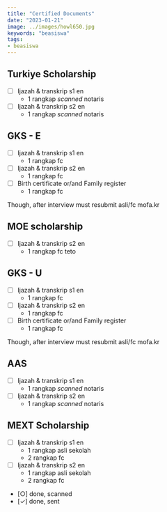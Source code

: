 ```yaml
---
title: "Certified Documents"
date: "2023-01-21"
image: ../images/howl650.jpg
keywords: "beasiswa"
tags:
- beasiswa
---
```

## Turkiye Scholarship
- [ ] Ijazah & transkrip s1 en
  - 1 rangkap *scanned* notaris
- [ ] Ijazah & transkrip s2 en
  - 1 rangkap *scanned* notaris

## GKS - E

- [ ] Ijazah & transkrip s1 en
  - 1 rangkap fc
- [ ] Ijazah & transkrip s2 en
  - 1 rangkap fc
- [ ] Birth certificate or/and Family register
  - 1 rangkap fc

Though, after interview must resubmit asli/fc mofa.kr

## MOE scholarship

- [ ] Ijazah & transkrip s2 en
    - 1 rangkap fc teto

## GKS - U

- [ ] Ijazah & transkrip s1 en
  - 1 rangkap fc
- [ ] Ijazah & transkrip s2 en
  - 1 rangkap fc
- [ ] Birth certificate or/and Family register
  - 1 rangkap fc

Though, after interview must resubmit asli/fc mofa.kr

## AAS

- [ ] Ijazah & transkrip s1 en
  - 1 rangkap *scanned* notaris
- [ ] Ijazah & transkrip s2 en
  - 1 rangkap *scanned* notaris

## MEXT Scholarship
- [ ] Ijazah & transkrip s1 en
  - 1 rangkap asli sekolah
  - 2 rangkap fc
- [ ] Ijazah & transkrip s2 en
  - 1 rangkap asli sekolah
  - 2 rangkap fc

- [○] done, scanned
- [✓] done, sent
